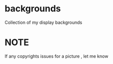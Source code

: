 # backgrounds
Collection of my display backgrounds 
# NOTE
If any copyrights issues for a picture , let me know
